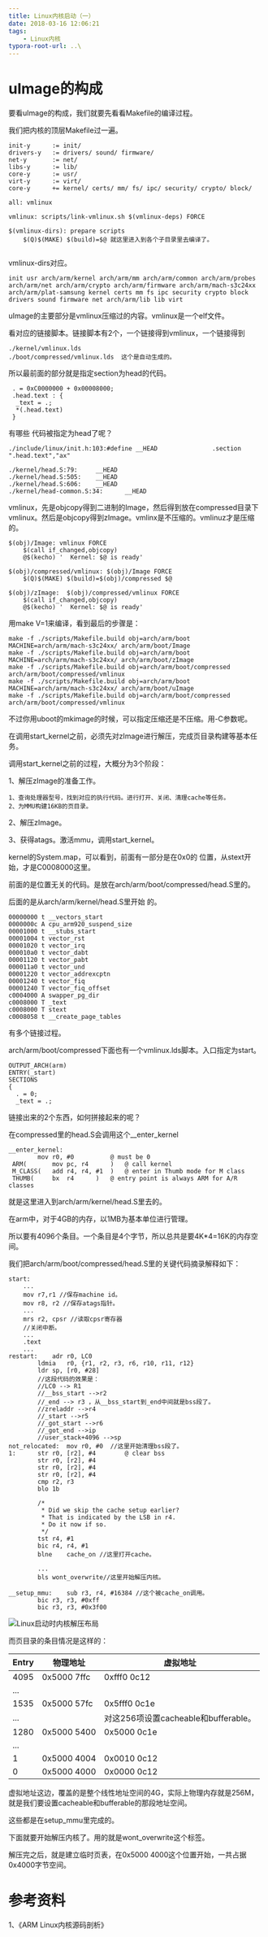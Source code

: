 ```yaml
---
title: Linux内核启动（一）
date: 2018-03-16 12:06:21
tags:
	- Linux内核
typora-root-url: ..\
---
```




# uImage的构成

要看uImage的构成，我们就要先看看Makefile的编译过程。

我们把内核的顶层Makefile过一遍。

```
init-y		:= init/
drivers-y	:= drivers/ sound/ firmware/
net-y		:= net/
libs-y		:= lib/
core-y		:= usr/
virt-y		:= virt/
core-y		+= kernel/ certs/ mm/ fs/ ipc/ security/ crypto/ block/

all: vmlinux

vmlinux: scripts/link-vmlinux.sh $(vmlinux-deps) FORCE

$(vmlinux-dirs): prepare scripts
	$(Q)$(MAKE) $(build)=$@ 就这里进入到各个子目录里去编译了。
	
```

vmlinux-dirs对应。

```
init usr arch/arm/kernel arch/arm/mm arch/arm/common arch/arm/probes arch/arm/net arch/arm/crypto arch/arm/firmware arch/arm/mach-s3c24xx arch/arm/plat-samsung kernel certs mm fs ipc security crypto block drivers sound firmware net arch/arm/lib lib virt 
```



uImage的主要部分是vmlinux压缩过的内容。vmlinux是一个elf文件。

看对应的链接脚本。链接脚本有2个，一个链接得到vmlinux，一个链接得到

```
./kernel/vmlinux.lds
./boot/compressed/vmlinux.lds  这个是自动生成的。
```



所以最前面的部分就是指定section为head的代码。

```
 . = 0xC0000000 + 0x00008000;
 .head.text : {
  _text = .;
  *(.head.text)
 }
```

有哪些 代码被指定为head了呢？

```
./include/linux/init.h:103:#define __HEAD               .section        ".head.text","ax"
```

```
./kernel/head.S:79:     __HEAD
./kernel/head.S:505:    __HEAD
./kernel/head.S:606:    __HEAD
./kernel/head-common.S:34:      __HEAD
```



vmlinux，先是objcopy得到二进制的Image，然后得到放在compressed目录下vmlinux。然后是objcopy得到zImage。vmlinx是不压缩的。vmlinuz才是压缩的。

```
$(obj)/Image: vmlinux FORCE
	$(call if_changed,objcopy)
	@$(kecho) '  Kernel: $@ is ready'

$(obj)/compressed/vmlinux: $(obj)/Image FORCE
	$(Q)$(MAKE) $(build)=$(obj)/compressed $@

$(obj)/zImage:	$(obj)/compressed/vmlinux FORCE
	$(call if_changed,objcopy)
	@$(kecho) '  Kernel: $@ is ready'
```

用make V=1来编译，看到最后的步骤是：

```
make -f ./scripts/Makefile.build obj=arch/arm/boot MACHINE=arch/arm/mach-s3c24xx/ arch/arm/boot/Image
make -f ./scripts/Makefile.build obj=arch/arm/boot MACHINE=arch/arm/mach-s3c24xx/ arch/arm/boot/zImage
make -f ./scripts/Makefile.build obj=arch/arm/boot/compressed arch/arm/boot/compressed/vmlinux
make -f ./scripts/Makefile.build obj=arch/arm/boot MACHINE=arch/arm/mach-s3c24xx/ arch/arm/boot/uImage
make -f ./scripts/Makefile.build obj=arch/arm/boot/compressed arch/arm/boot/compressed/vmlinux
```

不过你用uboot的mkimage的时候，可以指定压缩还是不压缩。用-C参数呢。



在调用start_kernel之前，必须先对zImage进行解压，完成页目录构建等基本任务。

调用start_kernel之前的过程，大概分为3个阶段：

1、解压zImage的准备工作。

```
1、查询处理器型号，找到对应的执行代码。进行打开、关闭、清理cache等任务。
2、为MMU构建16KB的页目录。
```

2、解压zImage。

3、获得atags。激活mmu，调用start_kernel。



kernel的System.map，可以看到，前面有一部分是在0x0的 位置，从stext开始，才是C0008000这里。

前面的是位置无关的代码。是放在arch/arm/boot/compressed/head.S里的。

后面的是从arch/arm/kernel/head.S里开始 的。

```
00000000 t __vectors_start
0000000c A cpu_arm920_suspend_size
00001000 t __stubs_start
00001004 t vector_rst
00001020 t vector_irq
000010a0 t vector_dabt
00001120 t vector_pabt
000011a0 t vector_und
00001220 t vector_addrexcptn
00001240 t vector_fiq
00001240 T vector_fiq_offset
c0004000 A swapper_pg_dir
c0008000 T _text
c0008000 T stext
c0008058 t __create_page_tables
```





有多个链接过程。

arch/arm/boot/compressed下面也有一个vmlinux.lds脚本。入口指定为start。

```
OUTPUT_ARCH(arm)
ENTRY(_start)
SECTIONS
{
  . = 0;
  _text = .;
```

链接出来的2个东西，如何拼接起来的呢？

在compressed里的head.S会调用这个__enter_kernel

```
__enter_kernel:
		mov	r0, #0			@ must be 0
 ARM(		mov	pc, r4		)	@ call kernel
 M_CLASS(	add	r4, r4, #1	)	@ enter in Thumb mode for M class
 THUMB(		bx	r4		)	@ entry point is always ARM for A/R classes
```

就是这里进入到arch/arm/kernel/head.S里去的。





























在arm中，对于4GB的内存，以1MB为基本单位进行管理。

所以要有4096个条目。一个条目是4个字节，所以总共是要4K*4=16K的内存空间。

我们把arch/arm/boot/compressed/head.S里的关键代码摘录解释如下：

```
start:
	...
	mov r7,r1 //保存machine id。
	mov r8, r2 //保存atags指针。
	...
	mrs r2, cpsr //读取cpsr寄存器
	//关闭中断。
	...
    .text
    ...
restart:	adr	r0, LC0
		ldmia	r0, {r1, r2, r3, r6, r10, r11, r12}
		ldr	sp, [r0, #28]
		//这段代码的效果是：
		//LC0 --> R1
		//__bss_start -->r2
		//_end --> r3 ，从__bss_start到_end中间就是bss段了。
		//zreladdr -->r4
		//_start -->r5
		//_got_start -->r6
		//_got_end -->ip
		//user_stack+4096 -->sp
not_relocated:	mov	r0, #0  //这里开始清理bss段了。
1:		str	r0, [r2], #4		@ clear bss
		str	r0, [r2], #4
		str	r0, [r2], #4
		str	r0, [r2], #4
		cmp	r2, r3
		blo	1b

		/*
		 * Did we skip the cache setup earlier?
		 * That is indicated by the LSB in r4.
		 * Do it now if so.
		 */
		tst	r4, #1
		bic	r4, r4, #1
		blne	cache_on //这里打开cache。
		
		...
		bls	wont_overwrite//这里开始解压内核。
		
__setup_mmu:	sub	r3, r4, #16384 //这个被cache_on调用。
		bic	r3, r3, #0xff		
		bic	r3, r3, #0x3f00
```





![Linux启动时内核解压布局](/images/Linux启动时内核解压布局.png)



而页目录的条目情况是这样的：

| Entry | 物理地址        | 虚拟地址                          |
| ----- | ----------- | ----------------------------- |
| 4095  | 0x5000 7ffc | 0xfff0 0c12                   |
| ...   |             |                               |
| 1535  | 0x5000 57fc | 0x5fff0 0c1e                  |
| ...   |             | 对这256项设置cacheable和bufferable。 |
| 1280  | 0x5000 5400 | 0x5000 0c1e                   |
| ...   |             |                               |
| 1     | 0x5000 4004 | 0x0010 0c12                   |
| 0     | 0x5000 4000 | 0x0000 0c12                   |

虚拟地址这边，覆盖的是整个线性地址空间的4G，实际上物理内存就是256M，就是我们要设置cacheable和bufferable的那段地址空间。

这些都是在setup_mmu里完成的。



下面就要开始解压内核了。用的就是wont_overwrite这个标签。



解压完之后，就是建立临时页表，在0x5000 4000这个位置开始，一共占据0x4000字节空间。



# 参考资料

1、《ARM Linux内核源码剖析》